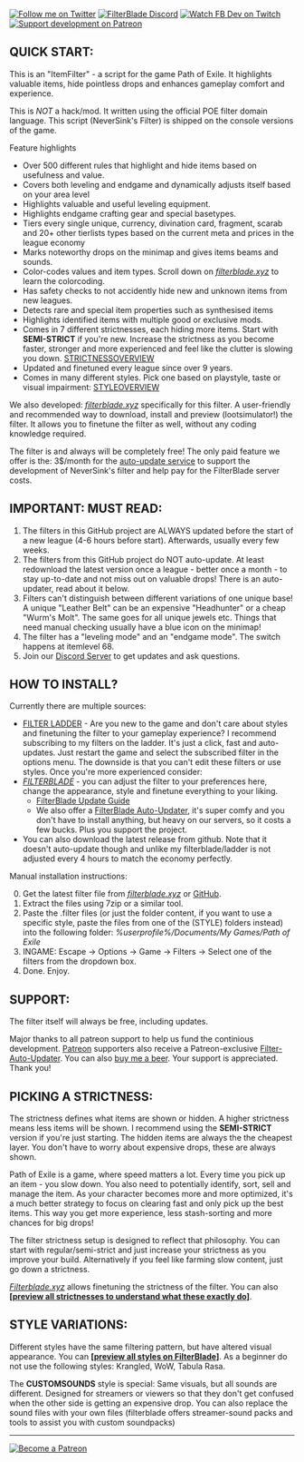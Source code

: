 [![Follow me on Twitter](https://img.shields.io/badge/twitter-grey.svg?style=for-the-badge&logo=twitter)](https://twitter.com/NeverSinkDev) [![FilterBlade Discord](https://img.shields.io/badge/discord-grey.svg?style=for-the-badge&logo=discord)](https://discord.gg/mye6xhF) [![Watch FB Dev on Twitch](https://img.shields.io/badge/twitch-grey.svg?style=for-the-badge&logo=twitch)](https://twitch.tv/neversink) [![Support development on Patreon](https://img.shields.io/badge/patreon-grey.svg?style=for-the-badge&logo=patreon)](https://www.patreon.com/Neversink)

## **QUICK START:**

This is an "ItemFilter" - a script for the game Path of Exile. It highlights valuable items, hide pointless drops and enhances gameplay comfort and experience.

This is *NOT* a hack/mod. It written using the official POE filter domain language. This script (NeverSink's Filter) is shipped on the console versions of the game.

Feature highlights
- Over 500 different rules that highlight and hide items based on usefulness and value.
- Covers both leveling and endgame and dynamically adjusts itself based on your area level
- Highlights valuable and useful leveling equipment.
- Highlights endgame crafting gear and special basetypes.
- Tiers every single unique, currency, divination card, fragment, scarab and 20+ other tierlists types based on the current meta and prices in the league economy
- Marks noteworthy drops on the minimap and gives items beams and sounds.
- Color-codes values and item types. Scroll down on *[filterblade.xyz](https://www.filterblade.xyz)* to learn the colorcoding.
- Has safety checks to not accidently hide new and unknown items from new leagues.
- Detects rare and special item properties such as synthesised items
- Highlights identified items with multiple good or exclusive mods.
- Comes in 7 different strictnesses, each hiding more items. Start with **SEMI-STRICT** if you're new. Increase the strictness as you become faster, stronger and more experienced and feel like the clutter is slowing you down. [STRICTNESSOVERVIEW](https://filterblade.xyz?strictness=1)
- Updated and finetuned every league since over 9 years.
- Comes in many different styles. Pick one based on playstyle, taste or visual impairment: [STYLEOVERVIEW](https://filterblade.xyz?styles=1)

We also developed: *[filterblade.xyz](https://www.filterblade.xyz)* specifically for this filter. A user-friendly and recommended way to download, install and preview (lootsimulator!) the filter. It allows you to finetune the filter as well, without any coding knowledge required.

The filter is and always will be completely free! The only paid feature we offer is the: 3$/month for the [auto-update service](https://www.youtube.com/watch?v=i8RJx0s0zsA) to support the development of NeverSink's filter and help pay for the FilterBlade server costs.

## **IMPORTANT: MUST READ:**

1) The filters in this GitHub project are ALWAYS updated before the start of a new league (4-6 hours before start). Afterwards, usually every few weeks.
2) The filters from this GitHub project do NOT auto-update. At least redownload the latest version once a league - better once a month - to stay up-to-date and not miss out on valuable drops! There is an auto-updater, read about it below.
3) Filters can't distinguish between different variations of one unique base! A unique "Leather Belt" can be an expensive "Headhunter" or a cheap "Wurm's Molt". The same goes for all unique jewels etc. Things that need manual checking usually have a blue icon on the minimap!
4) The filter has a "leveling mode" and an "endgame mode". The switch happens at itemlevel 68.
5) Join our [Discord Server](https://discord.gg/mye6xhF) to get updates and ask questions.

## **HOW TO INSTALL?**

Currently there are multiple sources:

- [FILTER LADDER](https://www.pathofexile.com/item-filter/ladder/follower) - Are you new to the game and don't care about styles and finetuning the filter to your gameplay experience? I recommend subscribing to my filters on the ladder. It's just a click, fast and auto-updates. Just restart the game and select the subscribed filter in the options menu. The downside is that you can't edit these filters or use styles. Once you're more experienced consider:
- *[FILTERBLADE](https://www.filterblade.xyz)* - you can adjust the filter to your preferences here, change the appearance, style and finetune everything to your liking.
    - [FilterBlade Update Guide](https://www.youtube.com/watch?v=RA27aUdWQb8)
    - We also offer a [FilterBlade Auto-Updater](https://www.youtube.com/watch?v=i8RJx0s0zsA), it's super comfy and you don't have to install anything, but heavy on our servers, so it costs a few bucks. Plus you support the project.
- You can also download the latest release from github. Note that it doesn't auto-update though and unlike my filterblade/ladder is not adjusted every 4 hours to match the economy perfectly. 

Manual installation instructions:

0) Get the latest filter file from  *[filterblade.xyz](https://www.filterblade.xyz)* or [GitHub](https://github.com/NeverSinkDev/NeverSink-Filter/releases/latest).
1) Extract the files using 7zip or a similar tool.
2) Paste the .filter files (or just the folder content, if you want to use a specific style, paste the files from one of the (STYLE) folders instead) into the following folder: *%userprofile%/Documents/My Games/Path of Exile*
3) INGAME: Escape -> Options -> Game -> Filters -> Select one of the filters from the dropdown box.
4) Done. Enjoy.

## **SUPPORT:**

The filter itself will always be free, including updates.

Major thanks to all patreon support to help us fund the continious development. [Patreon](https://www.patreon.com/Neversink) supporters also receive a Patreon-exclusive [Filter-Auto-Updater](https://youtu.be/i8RJx0s0zsA). You can also [buy me a beer](https://www.paypal.com/cgi-bin/webscr?cmd=_s-xclick&hosted_button_id=6J3S7PBNDQGY2). Your support is appreciated. Thank you!

## **PICKING A STRICTNESS:**

The strictness defines what items are shown or hidden. A higher strictness means less items will be shown. I recommend using the **SEMI-STRICT** version if you're just starting. The hidden items are always the the cheapest layer. You don't have to worry about expensive drops, these are always shown.

Path of Exile is a game, where speed matters a lot. Every time you pick up an item - you slow down. You also need to potentially identify, sort, sell and manage the item. As your character becomes more and more optimized, it's a much better strategy to focus on clearing fast and only pick up the best items. This way you get more experience, less stash-sorting and more chances for big drops!

The filter strictness setup is designed to reflect that philosophy. You can start with regular/semi-strict and just increase your strictness as you improve your build. Alternatively if you feel like farming slow content, just go down a strictness.

*[Filterblade.xyz](https://www.filterblade.xyz)* allows finetuning the strictness of the filter. You can also **[[preview all strictnesses to understand what these exactly do](https://filterblade.xyz?strictness=1)]**.
## **STYLE VARIATIONS:**

Different styles have the same filtering pattern, but have altered visual appearance. You can **[[preview all styles on FilterBlade](https://filterblade.xyz?styles=1)]**. As a beginner do not use the following styles: Krangled, WoW, Tabula Rasa.

The **CUSTOMSOUNDS** style is special: Same visuals, but all sounds are different. Designed for streamers or viewers so that they don't get confused when the other side is getting an expensive drop. You can also replace the sound files with your own files (filterblade offers streamer-sound packs and tools to assist you with custom soundpacks)

--------------------------

[![Become a Patreon](https://img.shields.io/badge/patreon-%F0%9F%8E%AF-orange.svg)](https://www.patreon.com/Neversink)
